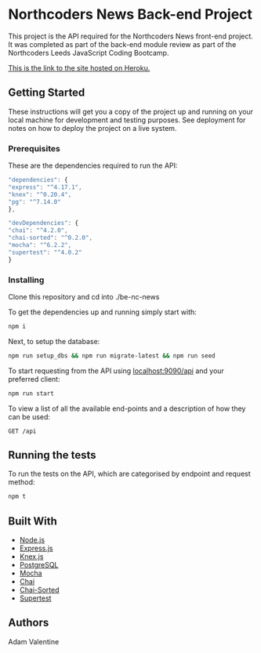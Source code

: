 # Northcoders News Back-end Project

This project is the API required for the Northcoders News front-end project. It was completed as part of the back-end module review as part of the Northcoders Leeds JavaScript Coding Bootcamp.

[This is the link to the site hosted on Heroku.](https://nc-news-asv.herokuapp.com)

## Getting Started

These instructions will get you a copy of the project up and running on your local machine for development and testing purposes. See deployment for notes on how to deploy the project on a live system.

### Prerequisites

These are the dependencies required to run the API:

```js
"dependencies": {
"express": "^4.17.1",
"knex": "^0.20.4",
"pg": "^7.14.0"
},

"devDependencies": {
"chai": "^4.2.0",
"chai-sorted": "^0.2.0",
"mocha": "^6.2.2",
"supertest": "^4.0.2"
}
```

### Installing

Clone this repository and cd into ./be-nc-news

To get the dependencies up and running simply start with:

```bash
npm i
```

Next, to setup the database:

```bash
npm run setup_dbs && npm run migrate-latest && npm run seed
```

To start requesting from the API using [localhost:9090/api](localhost:9090/api) and your preferred client:

```bash
npm run start
```

To view a list of all the available end-points and a description of how they can be used:

```
GET /api
```

## Running the tests

To run the tests on the API, which are categorised by endpoint and request method:

```bash
npm t
```

## Built With

- [Node.js](https://nodejs.org/en/)
- [Express.js](https://expressjs.com/)
- [Knex.js](http://knexjs.org/)
- [PostgreSQL](https://www.postgresql.org/)
- [Mocha](https://mochajs.org/)
- [Chai](https://www.chaijs.com/)
- [Chai-Sorted](https://www.npmjs.com/package/chai-sorted)
- [Supertest](https://www.npmjs.com/package/supertest)

## Authors

Adam Valentine
